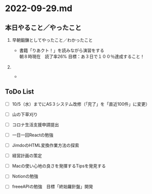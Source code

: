 # 2022-09-29.md

## 本日やること／やったこと

<ol>
  <li>早朝鍛錬としてやったこと／わかったこと</li>
    <ul>
    <li>書籍「りあクト！」を読みながら演習をする</li>
        朝８時現在　読了率26% 目標：あ３日で１００％達成すること！
    </ul><br>
  <li></li>
    <ul>
      <li></li>
    </ul>
</ol>
    

## ToDo List

  - [ ] 10/5（水）までにAS３システム改修（「完了」を「直近100件」に変更）
  - [ ] 山の下草刈り
  - [ ] コロナ生活支援申請提出
  - [ ] 一日一回Reactの勉強
  - [ ] JimdoのHTML変換作業方法の探索
  - [ ] 経営計画の策定
  - [ ] Macの使い心地の良さを発揮するTipsを発見する
  - [ ] Notionの勉強
  - [ ] freeeAPIの勉強　目標「終始羅針盤」開発
 
